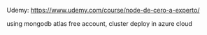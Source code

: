 Udemy: https://www.udemy.com/course/node-de-cero-a-experto/

using mongodb atlas free account, cluster deploy in azure cloud